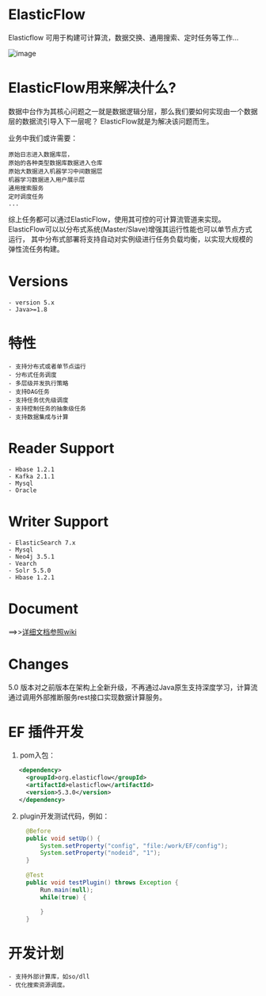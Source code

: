 # ElasticFlow
Elasticflow 可用于构建可计算流，数据交换、通用搜索、定时任务等工作...

![image](https://github.com/springwings/elasticflow/blob/master/architecture.jpg)


# ElasticFlow用来解决什么?

数据中台作为其核心问题之一就是数据逻辑分层，那么我们要如何实现由一个数据层的数据流引导入下一层呢？
ElasticFlow就是为解决该问题而生。


业务中我们或许需要：

	原始日志进入数据库层，
	原始的各种类型数据库数据进入仓库
	原始大数据进入机器学习中间数据层
	机器学习数据进入用户展示层
	通用搜索服务
    定时调度任务 
	...
综上任务都可以通过ElasticFlow，使用其可控的可计算流管道来实现。
ElasticFlow可以以分布式系统(Master/Slave)增强其运行性能也可以单节点方式运行，
其中分布式部署将支持自动对实例级进行任务负载均衡，以实现大规模的弹性流任务构建。

# Versions
    - version 5.x
    - Java>=1.8

# 特性
    - 支持分布式或者单节点运行
    - 分布式任务调度
    - 多层级并发执行策略
    - 支持DAG任务
    - 支持任务优先级调度
    - 支持控制任务的抽象级任务
    - 支持数据集成与计算

# Reader Support
    - Hbase 1.2.1
    - Kafka 2.1.1
    - Mysql
    - Oracle

# Writer Support
    - ElasticSearch 7.x
    - Mysql
    - Neo4j 3.5.1
    - Vearch
    - Solr 5.5.0
    - Hbase 1.2.1

# Document
==>>[详细文档参照wiki](https://github.com/springwings/elasticflow/wiki)  

# Changes
5.0 版本对之前版本在架构上全新升级，不再通过Java原生支持深度学习，计算流通过调用外部推断服务rest接口实现数据计算服务。

# EF 插件开发
   1. pom入包：
   ```xml
      <dependency>
        <groupId>org.elasticflow</groupId>
        <artifactId>elasticflow</artifactId>
        <version>5.3.0</version>
      </dependency>
   ```
   2. plugin开发测试代码，例如：
   ```java
        @Before
        public void setUp() {
            System.setProperty("config", "file:/work/EF/config");
            System.setProperty("nodeid", "1");
        }
        
        @Test
        public void testPlugin() throws Exception {
            Run.main(null);
            while(true) {
        
            }
        }
   ```
       

# 开发计划
    - 支持外部计算库，如so/dll
    - 优化搜索资源调度。